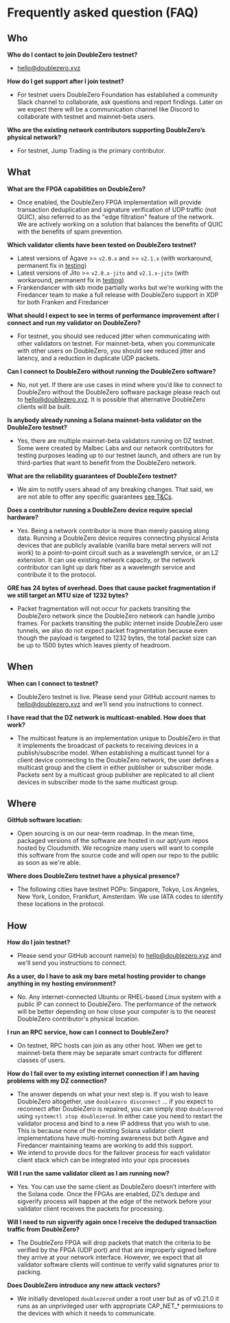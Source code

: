 # Frequently asked question (FAQ)

## Who

**Who do I contact to join DoubleZero testnet?**

- [hello@doublezero.xyz](mailto:hello@doublezero.xyz)

**How do I get support after I join testnet?**

- For testnet users DoubleZero Foundation has established a community Slack channel to collaborate, ask questions and report findings.  Later on we expect there will be a communication channel like Discord to collaborate with testnet and mainnet-beta users.

**Who are the existing network contributors supporting DoubleZero’s physical network?**

- For testnet, Jump Trading is the primary contributor.

## What

**What are the FPGA capabilities on DoubleZero?**

- Once enabled, the DoubleZero FPGA implementation will provide transaction deduplication and signature verification of UDP traffic (not QUIC), also referred to as the "edge filtration" feature of the network.  We are actively working on a solution that balances the benefits of QUIC with the benefits of spam prevention.

**Which validator clients have been tested on DoubleZero testnet?**

- Latest versions of Agave >= `v2.0.x` and >= `v2.1.x` (with workaround, permanent fix in [testing](https://github.com/anza-xyz/agave/pull/4581))
- Latest versions of Jito >= `v2.0.x-jito` and `v2.1.x-jito` (with workaround, permanent fix in [testing](https://github.com/jito-foundation/jito-solana/pull/770))
- Frankendancer with skb mode partially works but we’re working with the Firedancer team to make a full release with DoubleZero support in XDP for both Franken and Firedancer

**What should I expect to see in terms of performance improvement after I connect and run my validator on DoubleZero?**

- For testnet, you should see reduced jitter when communicating with other validators on testnet. For mainnet-beta, when you communicate with other users on DoubleZero, you should see reduced jitter and latency, and a reduction in duplicate UDP packets.

**Can I connect to DoubleZero without running the DoubleZero software?**

- No, not yet.  If there are use cases in mind where you’d like to connect to DoubleZero without the DoubleZero software package please reach out to [hello@doublezero.xyz](mailto:hello@doublezero.xyz).  It is possible that alternative DoubleZero clients will be built.

**Is anybody already running a Solana mainnet-beta validator on the DoubleZero testnet?**

- Yes, there are multiple mainnet-beta validators running on DZ testnet. Some were created by Malbec Labs and our network contributors for testing purposes leading up to our testnet launch, and others are run by third-parties that want to benefit from the DoubleZero network.

**What are the reliability guarantees of DoubleZero testnet?**

- We aim to notify users ahead of any breaking changes. That said, we are not able to offer any specific guarantees [see T&Cs](https://doublezero.xyz/terms.pdf).

**Does a contributor running a DoubleZero device require special hardware?**

- Yes. Being a network contributor is more than merely passing along data. Running a DoubleZero device requires connecting physical Arista devices that are publicly available (vanilla bare metal servers will not work) to a point-to-point circuit such as a wavelength service, or an L2 extension.  It can use existing network capacity, or the network contributor can light up dark fiber as a wavelength service and contribute it to the protocol.

**GRE has 24 bytes of overhead.  Does that cause packet fragmentation if we still target an MTU size of 1232 bytes?**

- Packet fragmentation will not occur for packets transiting the DoubleZero network since the DoubleZero network can handle jumbo frames.  For packets transiting the public internet inside DoubleZero user tunnels, we also do not expect packet fragmentation because even though the payload is targeted to 1232 bytes, the total packet size can be up to 1500 bytes which leaves plenty of headroom.

## When

**When can I connect to testnet?**

- DoubleZero testnet is live.  Please send your GitHub account names to [hello@doublezero.xyz](mailto:hello@doublezero.xyz) and we’ll send you instructions to connect.

**I have read that the DZ network is multicast-enabled.  How does that work?**

- The multicast feature is an implementation unique to DoubleZero in that it implements the broadcast of packets to receiving devices in a publish/subscribe model. When establishing a multicast tunnel for a client device connecting to the DoubleZero network, the user defines a multicast group and the client in either publisher or subscriber mode. Packets sent by a multicast group publisher are replicated to all client devices in subscriber mode to the same multicast group.

## Where

**GitHub software location:**

- Open sourcing is on our near-term roadmap.  In the mean time, packaged versions of the software are hosted in our apt/yum repos hosted by Cloudsmith.  We recognize many users will want to compile this software from the source code and will open our repo to the public as soon as we're able.

**Where does DoubleZero testnet have a physical presence?**

- The following cities have testnet POPs: Singapore, Tokyo, Los Angeles, New York, London, Frankfurt, Amsterdam.  We use IATA codes to identify these locations in the protocol.


## How

**How do I join testnet?**

- Please send your GitHub account name(s) to [hello@doublezero.xyz](mailto:hello@doublezero.xyz) and we'll send you instructions to connect.

**As a user, do I have to ask my bare metal hosting provider to change anything in my hosting environment?**

- No.  Any internet-connected Ubuntu or RHEL-based Linux system with a public IP can connect to DoubleZero.  The performance of the network will be better depending on how close your computer is to the nearest DoubleZero contributor's physical location.

**I run an RPC service, how can I connect to DoubleZero?**

- On testnet, RPC hosts can join as any other host. When we get to mainnet-beta there may be separate smart contracts for different classes of users.

**How do I fail over to my existing internet connection if I am having problems with my DZ connection?**

- The answer depends on what your next step is.  If you wish to leave DoubleZero altogether, use `doublezero disconnect` … if you expect to reconnect after DoubleZero is repaired, you can simply stop `doublezerod` using `systemctl stop doublezerod`.  In either case you need to restart the validator process and bind to a new IP address that you wish to use.  This is because none of the existing Solana validator client implementations have multi-homing awareness but both Agave and Firedancer maintaining teams are working to add this support.
- We intend to provide docs for the failover process for each validator client stack which can be integrated into your ops processes

**Will I run the same validator client as I am running now?**

- Yes.  You can use the same client as DoubleZero doesn’t interfere with the Solana code.  Once the FPGAs are enabled, DZ’s dedupe and sigverify process will happen at the edge of the network before your validator client receives the packets for processing.

**Will I need to run sigverify again once I receive the deduped transaction traffic from DoubleZero?**

- The DoubleZero FPGA will drop packets that match the criteria to be verified by the FPGA (UDP port) and that are improperly signed before they arrive at your network interface.  However, we expect that all validator software clients will continue to verify valid signatures prior to packing.

**Does DoubleZero introduce any new attack vectors?**

- We initially developed `doublezerod` under a root user but as of v0.21.0 it runs as an unprivileged user with appropriate CAP_NET_* permissions to the devices with which it needs to communicate.

